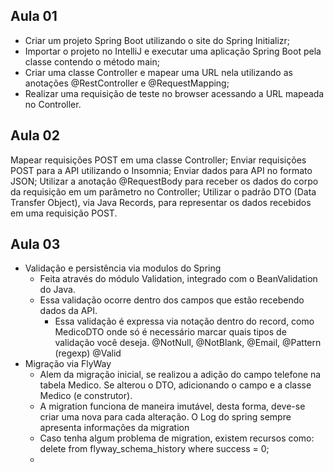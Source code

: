 ## Aula 01

- Criar um projeto Spring Boot utilizando o site do Spring Initializr;
- Importar o projeto no IntelliJ e executar uma aplicação Spring Boot pela 
classe contendo o método main;
- Criar uma classe Controller e mapear uma URL nela utilizando as anotações 
@RestController e @RequestMapping;
- Realizar uma requisição de teste no browser acessando a URL mapeada no Controller.

## Aula 02

Mapear requisições POST em uma classe Controller;
Enviar requisições POST para a API utilizando o Insomnia;
Enviar dados para API no formato JSON;
Utilizar a anotação @RequestBody para receber os dados do corpo da requisição em um parâmetro no Controller;
Utilizar o padrão DTO (Data Transfer Object), via Java Records, para representar os dados recebidos em uma requisição POST.

## Aula 03

- Validação e persistência via modulos do Spring
  - Feita através do módulo Validation, integrado com o BeanValidation do Java.
  - Essa validação ocorre dentro dos campos que estão recebendo dados da API. 
    - Essa validação é expressa via notação dentro do record, como MedicoDTO
      onde só é necessário marcar quais tipos de validação você deseja. 
      @NotNull, @NotBlank, @Email, @Pattern (regexp) @Valid
- Migração via FlyWay
  - Alem da migração inicial, se realizou a adição do campo telefone na tabela Medico.
  Se alterou o DTO, adicionando o campo e a classe Medico (e construtor).
  - A migration funciona de maneira imutável, desta forma, deve-se criar uma nova
    para cada alteração. O Log do spring sempre apresenta informações da migration
  - Caso tenha algum problema de migration, existem recursos como:
  delete from flyway_schema_history where success = 0;
  - 